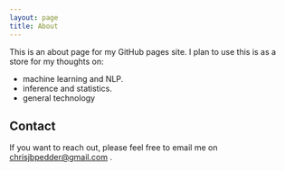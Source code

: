 ```yaml
---
layout: page
title: About
---
```


This is an about page for my GitHub pages site.
I plan to use this is as a store for my thoughts on:

- machine learning and NLP.
- inference and statistics.
- general technology

## Contact

If you want to reach out, please feel free to email me on chrisjbpedder@gmail.com .
